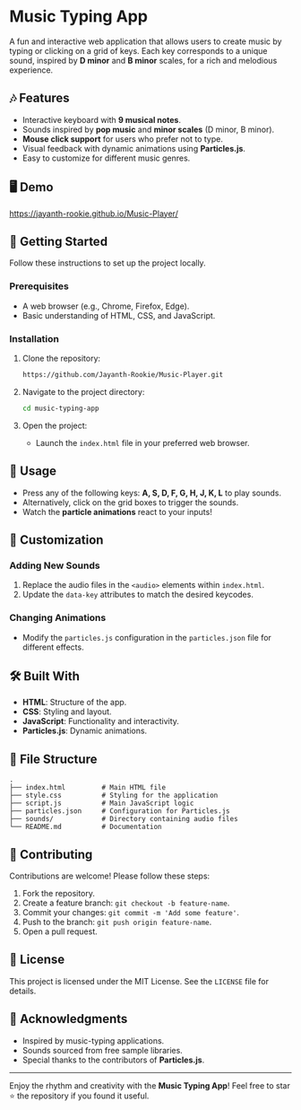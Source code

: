 # Music Typing App

A fun and interactive web application that allows users to create music by typing or clicking on a grid of keys. Each key corresponds to a unique sound, inspired by **D minor** and **B minor** scales, for a rich and melodious experience.

## 🎶 Features
- Interactive keyboard with **9 musical notes**.
- Sounds inspired by **pop music** and **minor scales** (D minor, B minor).
- **Mouse click support** for users who prefer not to type.
- Visual feedback with dynamic animations using **Particles.js**.
- Easy to customize for different music genres.

## 🖥️ Demo
https://jayanth-rookie.github.io/Music-Player/

## 🚀 Getting Started

Follow these instructions to set up the project locally.

### Prerequisites
- A web browser (e.g., Chrome, Firefox, Edge).
- Basic understanding of HTML, CSS, and JavaScript.

### Installation
1. Clone the repository:
   ```bash
   https://github.com/Jayanth-Rookie/Music-Player.git

2. Navigate to the project directory:
   ```bash
   cd music-typing-app
   ```

3. Open the project:
   - Launch the `index.html` file in your preferred web browser.

## 📄 Usage
- Press any of the following keys: **A, S, D, F, G, H, J, K, L** to play sounds.
- Alternatively, click on the grid boxes to trigger the sounds.
- Watch the **particle animations** react to your inputs!

## 🎨 Customization

### Adding New Sounds
1. Replace the audio files in the `<audio>` elements within `index.html`.
2. Update the `data-key` attributes to match the desired keycodes.

### Changing Animations
- Modify the `particles.js` configuration in the `particles.json` file for different effects.

## 🛠️ Built With
- **HTML**: Structure of the app.
- **CSS**: Styling and layout.
- **JavaScript**: Functionality and interactivity.
- **Particles.js**: Dynamic animations.

## 📂 File Structure
```
.
├── index.html         # Main HTML file
├── style.css          # Styling for the application
├── script.js          # Main JavaScript logic
├── particles.json     # Configuration for Particles.js
├── sounds/            # Directory containing audio files
└── README.md          # Documentation
```

## 🤝 Contributing
Contributions are welcome! Please follow these steps:
1. Fork the repository.
2. Create a feature branch: `git checkout -b feature-name`.
3. Commit your changes: `git commit -m 'Add some feature'`.
4. Push to the branch: `git push origin feature-name`.
5. Open a pull request.

## 📝 License
This project is licensed under the MIT License. See the `LICENSE` file for details.

## 🎤 Acknowledgments
- Inspired by music-typing applications.
- Sounds sourced from free sample libraries.
- Special thanks to the contributors of **Particles.js**.

---

Enjoy the rhythm and creativity with the **Music Typing App**! Feel free to star ⭐ the repository if you found it useful.

